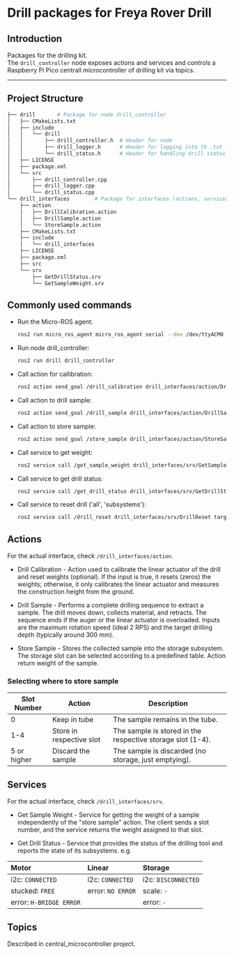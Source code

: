 # Drill packages for Freya Rover Drill

## Introduction
Packages for the drilling kit.  
The `drill_controller` node exposes actions and services and controls a Raspberry Pi Pico centrall microcontroller of drilling kit via topics.

---

## Project Structure

```bash
├── drill       # Package for node drill_controller
│   ├── CMakeLists.txt
│   ├── include
│   │   └── drill
│   │       ├── drill_controller.h  # Header for node
│   │       ├── drill_logger.h      # Header for logging into th .txt file
│   │       └── drill_status.h      # Header for handling drill status register
│   ├── LICENSE
│   ├── package.xml
│   └── src
│       ├── drill_controller.cpp
│       ├── drill_logger.cpp
│       └── drill_status.cpp
└── drill_interfaces        # Package for interfaces (actions, services)
    ├── action
    │   ├── DrillCalibration.action 
    │   ├── DrillSample.action
    │   └── StoreSample.action
    ├── CMakeLists.txt
    ├── include
    │   └── drill_interfaces
    ├── LICENSE
    ├── package.xml
    ├── src
    └── srv
        ├── GetDrillStatus.srv
        └── GetSampleWeight.srv
```

## Commonly used commands
- Run the Micro-ROS agent:
    ```bash
    ros2 run micro_ros_agent micro_ros_agent serial --dev /dev/ttyACM0 -b 115200
    ```
- Run node drill_controller:
    ```bash
    ros2 run drill drill_controller 
    ```
- Call action for callibration:
    ```bash
    ros2 action send_goal /drill_calibration drill_interfaces/action/DrillCalibration "{reset_weights: false}"
    ```
- Call action to drill sample:
    ```bash
    ros2 action send_goal /drill_sample drill_interfaces/action/DrillSample "{max_rps: 2.0, depth: 300}"
    ```
- Call action to store sample:
    ```bash
    ros2 action send_goal /store_sample drill_interfaces/action/StoreSample "{slot: 1}"
    ```
- Call service to get weight:
    ```bash
    ros2 service call /get_sample_weight drill_interfaces/srv/GetSampleWeight "{slot: 1}"
    ```
- Call service to get drill status:
    ```bash
    ros2 service call /get_drill_status drill_interfaces/srv/GetDrillStatus 
    ```
- Call service to reset drill ('all', 'subsystems'):
    ```bash
    ros2 service call /drill_reset drill_interfaces/srv/DrillReset target:\ \'all'\
    ```

## Actions
For the actual interface, check `/drill_interfaces/action`.

- Drill Calibration - Action used to calibrate the linear actuator of the drill and reset weights (optional). If the input is true, it resets (zeros) the weights; otherwise, it only calibrates the linear actuator and measures the construction height from the ground.

- Drill Sample - Performs a complete drilling sequence to extract a sample. The drill moves down, collects material, and retracts. The sequence ends if the auger or the linear actuator is overloaded. Inputs are the maximum rotation speed (ideal 2 RPS) and the target drilling depth (typically around 300 mm).

- Store Sample - Stores the collected sample into the storage subsystem. The storage slot can be selected according to a predefined table. Action return weight of the sample.

### Selecting where to store sample

| **Slot Number** | **Action**              | **Description**                                               |
|-----------------|-------------------------|---------------------------------------------------------------|
| 0               | Keep in tube            | The sample remains in the tube.                               |
| 1-4             | Store in respective slot | The sample is stored in the respective storage slot (1-4).   |
| 5 or higher     | Discard the sample      | The sample is discarded (no storage, just emptying).          |

## Services
For the actual interface, check `/drill_interfaces/srv`.

- Get Sample Weight - Service for getting the weight of a sample independently of the "store sample" action.
The client sends a slot number, and the service returns the weight assigned to that slot.

- Get Drill Status - Service that provides the status of the drilling tool and reports the state of its subsystems. e.g.

| Motor                 | Linear               | Storage               |
|:----------------------|:---------------------|:----------------------|
| i2c: `CONNECTED`       | i2c: `CONNECTED`      | i2c: `DISCONNECTED`    |
| stucked: `FREE`        | error: `NO ERROR`     | scale: `-`             |
| error: `H-BRIDGE ERROR`|                       | error: `-`             |

## Topics
Described in central_microcontroller project.
